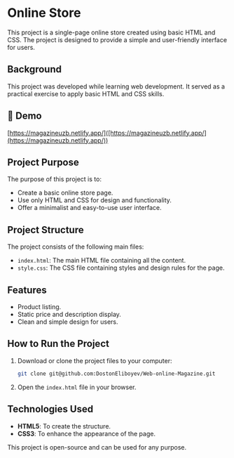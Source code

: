 # Online Store

This project is a single-page online store created using basic HTML and CSS. The project is designed to provide a simple and user-friendly interface for users.

## Background

This project was developed while learning web development. It served as a practical exercise to apply basic HTML and CSS skills.
## 🚀 Demo

[https://magazineuzb.netlify.app/]([https://magazineuzb.netlify.app/](https://magazineuzb.netlify.app/))
## Project Purpose

The purpose of this project is to:
- Create a basic online store page.
- Use only HTML and CSS for design and functionality.
- Offer a minimalist and easy-to-use user interface.

## Project Structure

The project consists of the following main files:

- `index.html`: The main HTML file containing all the content.
- `style.css`: The CSS file containing styles and design rules for the page.

## Features

- Product listing.
- Static price and description display.
- Clean and simple design for users.

## How to Run the Project

1. Download or clone the project files to your computer:
   ```bash
   git clone git@github.com:DostonEliboyev/Web-online-Magazine.git
   ```

2. Open the `index.html` file in your browser.

## Technologies Used

- **HTML5**: To create the structure.
- **CSS3**: To enhance the appearance of the page.

This project is open-source and can be used for any purpose.
